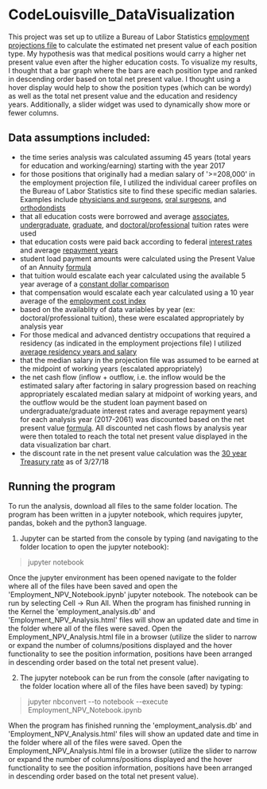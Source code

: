 # CodeLouisville_DataVisualization

This project was set up to utilize a Bureau of Labor Statistics [employment projections file](https://data.bls.gov/projections/occupationProj) to calculate the estimated net present value of each position type. My hypothesis was that medical positions would carry a higher net present value even after the higher education costs. To visualize my results, I thought that a bar graph where the bars are each position type and ranked in descending order based on total net present value. I thought using a hover display would help to show the position types (which can be wordy) as well as the total net present value and the education and residency years. Additionally, a slider widget was used to dynamically show more or fewer columns.

## Data assumptions included:
* the time series analysis was calculated assuming 45 years (total years for education and working/earning) starting with the year 2017
* for those positions that originally had a median salary of '>=208,000' in the employment projection file, I utilized the individual career profiles on the Bureau of Labor Statistics site to find these specific median salaries. Examples include [physicians and surgeons](https://www.bls.gov/ooh/healthcare/physicians-and-surgeons.htm#tab-5), [oral surgeons](https://www.bls.gov/oes/current/oes291022.htm), and [orthodondists](https://www.bls.gov/oes/current/oes291023.htm#nat)
* that all education costs were borrowed and average [associates](https://nces.ed.gov/programs/digest/d16/tables/dt16_330.40.asp?current=yes), [undergraduate](https://nces.ed.gov/programs/digest/d16/tables/dt16_330.40.asp?current=yes), [graduate](https://nces.ed.gov/programs/digest/d16/tables/dt16_330.50.asp?current=yes), and [doctoral/professional](https://nces.ed.gov/programs/digest/d10/tables/dt10_348.asp) tuition rates were used
* that education costs were paid back according to federal [interest rates](https://studentaid.ed.gov/sa/types/loans/interest-rates) and average [repayment years](https://studentaid.ed.gov/sa/repay-loans/understand/plans)
* student load payment amounts were calculated using the Present Value of an Annuity [formula](http://financeformulas.net/Present_Value_of_Annuity.html)
* that tuition would escalate each year calculated using the available 5 year average of a [constant dollar comparison](https://nces.ed.gov/programs/digest/d16/tables/dt16_330.40.asp?current=yes)
* that compensation would escalate each year calculated using a 10 year average of the [employment cost index](https://nces.ed.gov/programs/digest/d16/tables/dt16_330.40.asp?current=yes)
* based on the availablity of data variables by year (ex: doctoral/professional tuition), these were escalated appropriately by analysis year
* For those medical and advanced dentistry occupations that required a residency (as indicated in the employment projections file) I utilized [average residency years and salary](https://www.medscape.com/features/slideshow/public/residents-salary-and-debt-report-2016#page=2)
* that the median salary in the projection file was assumed to be earned at the midpoint of working years (escalated appropriately)
* the net cash flow (inflow + outflow, i.e. the inflow would be the estimated salary after factoring in salary progression based on reaching appropriately escalated median salary at midpoint of working years, and the outflow would be the student loan payment based on undergraduate/graduate interest rates and average repayment years) for each analysis year (2017-2061) was discounted based on the net present value [formula](http://financeformulas.net/Net_Present_Value.html). All discounted net cash flows by analysis year were then totaled to reach the total net present value displayed in the data visualization bar chart.
* the discount rate in the net present value calculation was the [30 year Treasury rate](https://www.treasury.gov/resource-center/data-chart-center/interest-rates/Pages/TextView.aspx?data=yield) as of 3/27/18

## Running the program
To run the analysis, download all files to the same folder location. The program has been written in a jupyter notebook, which requires jupyter, pandas, bokeh and the python3 language.

1. Jupyter can be started from the console by typing (and navigating to the folder location to open the jupyter notebook):
>jupyter notebook

Once the jupyter environment has been opened navigate to the folder where all of the files have been saved and open the 'Employment_NPV_Notebook.ipynb' jupyter notebook. The notebook can be run by selecting Cell -> Run All. When the program has finished running in the Kernel the 'employment_analysis.db' and 'Employment_NPV_Analysis.html' files will show an updated date and time in the folder where all of the files were saved. Open the Employment_NPV_Analysis.html file in a browser (utilize the slider to narrow or expand the number of columns/positions displayed and the hover functionality to see the position information, positions have been arranged in descending order based on the total net present value).

2. The jupyter notebook can be run from the console (after navigating to the folder location where all of the files have been saved) by typing:
>jupyter nbconvert --to notebook --execute Employment_NPV_Notebook.ipynb

When the program has finished running the 'employment_analysis.db' and 'Employment_NPV_Analysis.html' files will show an updated date and time in the folder where all of the files were saved. Open the Employment_NPV_Analysis.html file in a browser (utilize the slider to narrow or expand the number of columns/positions displayed and the hover functionality to see the position information, positions have been arranged in descending order based on the total net present value).

